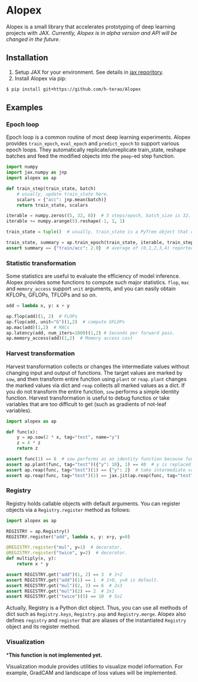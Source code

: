 # Alopex

Alopex is a small library that accelerates prototyping of deep learning projects with JAX. *Currently, Alopex is in alpha version and API will be changed in the future.*


## Installation

1. Setup JAX for your environment. See details in [jax reporitory](https://github.com/google/jax#installation).
2. Install Alopex via pip:
```bash
$ pip install git+https://github.com/h-terao/Alopex
```

## Examples

### Epoch loop

Epoch loop is a common routine of most deep learning experiments. Alopex provides `train_epoch`, `eval_epoch` and `predict_epoch` to support various epoch loops. They automatically replicate/unreplicate train_state, reshape batches and feed the modified objects into the `pmap`-ed step function.

```python
import numpy
import jax.numpy as jnp
import alopex as ap

def train_step(train_state, batch)
    # usually, update train_state here.
    scalars = {"acc": jnp.mean(batch)}
    return train_state, scalars

iterable = numpy.zeros((5, 32, 8))  # 5 steps/epoch, batch_size is 32.
iterable += numpy.arange(5).reshape(-1, 1, 1)

train_state = tuple()  # usually, train_state is a PyTree object that contains states of model, optimizer and others.

train_state, summary = ap.train_epoch(train_state, iterable, train_step, prefix="train/")
assert summary == {"train/acc": 2.0}  # average of (0,1,2,3,4) reported as scalars.
```

### Statistic transformation

Some statistics are useful to evaluate the efficiency of model inference. Alopex provides some functions to compute such major statistics.
`flop`, `mac` and `memory_access` support `unit` arguments, and you can easily obtain KFLOPs, GFLOPs, TFLOPs and so on.

```python
add = lambda x, y: x + y

ap.flop(add)(1, 2)  # FLOPs
ap.flop(add, unit="G")(1,2)  # compute GFLOPs
ap.mac(add)(1,2)  # MACs
ap.latency(add, num_iters=1000)(1,2) # Seconds per forward pass.
ap.memory_access(add)(1,2)  # Momory access cost
```


### Harvest transformation

Harvest transformation collects or changes the intermediate values without changing input and output of functions.
The target values are marked by `sow`, and then transform entire function using `plant` or `reap`. `plant` changes the marked values via dict and `reap` collects all marked values as a dict. If you do not transform the entire function, `sow` performs a simple identity function. Harvest transformation is useful to debug functios or take variables that are too difficult to get (such as gradients of not-leaf variables).

```python
import alopex as ap

def func(x):
    y = ap.sow(2 * x, tag="test", name="y")
    z = 4 * z
    return z

assert func(1) == 8  # sow performs as an identity function because func is not transformed by any harvest transformations.
assert ap.plant(func, tag="test")({"y": 10}, 1) == 40  # y is replaced with 10.
assert ap.reap(func, tag="test")(1) == {"y": 2}  # take intermediate variables.
assert ap.reap(func, tag="test")(1) == jax.jit(ap.reap(func, tag="test"))(1)  # NOTE: harvest transformations are jit-able.
```

### Registry

Registry holds callable objects with default arguments. You can register objects via a `Registry.register` method as follows:

```python
import alopex as ap

REGISTRY = ap.Registry()
REGISTRY.register("add", lambda x, y: x+y, y=0)

@REGISTRY.register("mul", y=1)  # decorator.
@REGISTRY.register("twice", y=2)  # decorator.
def multiply(x, y):
    return x * y

assert REGISTRY.get("add")(1, 2) == 3  # 1+2
assert REGISTRY.get("add")(1) == 1  # 1+0, y=0 is default.
assert REGISTRY.get("mul")(2, 3) == 6  # 2x3
assert REGISTRY.get("mul")(2) == 2  # 2x1
assert REGISTRY.get("twice")(5) == 10  # 5x2
```

Actually, Registry is a Python dict object. Thus, you can use all methods of dict such as `Registry.keys`, `Registry.pop` and `Registry.merge`. Alopex also defines `registry` and `register` that are aliases of the instantiated `Registry` object and its register method.


### Visualization

***This function is not implemented yet.**

Visualization module provides utilities to visualize model information. For example, GradCAM and landscape of loss values will be implemented.

